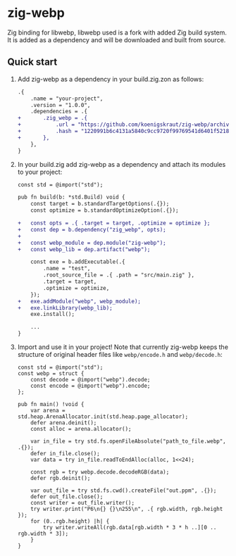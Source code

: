 # zig-webp

Zig binding for libwebp, libwebp used is a fork with added Zig build system. It is added as a dependency and will be downloaded and built from source.

## Quick start

1. Add zig-webp as a dependency in your build.zig.zon as follows:

    ```diff
    .{
        .name = "your-project",
        .version = "1.0.0",
        .dependencies = .{
    +       .zig_webp = .{
    +           .url = "https://github.com/koenigskraut/zig-webp/archive/5a6c7d5fcbf6b230537d8682353089a3916c3131.tar.gz",
    +           .hash = "1220991b6c4131a5840c9cc9720f99769541d6401f521882dbff868afe2bb27ab93c",
    +       },
        },
    }
    ```

2. In your build.zig add zig-webp as a dependency and attach its modules to your project:

    ```diff
    const std = @import("std");

    pub fn build(b: *std.Build) void {
        const target = b.standardTargetOptions(.{});
        const optimize = b.standardOptimizeOption(.{});

    +   const opts = .{ .target = target, .optimize = optimize };
    +   const dep = b.dependency("zig_webp", opts);
    +
    +   const webp_module = dep.module("zig-webp");
    +   const webp_lib = dep.artifact("webp");

        const exe = b.addExecutable(.{
            .name = "test",
            .root_source_file = .{ .path = "src/main.zig" },
            .target = target,
            .optimize = optimize,
        });
    +   exe.addModule("webp", webp_module);
    +   exe.linkLibrary(webp_lib);
        exe.install();

        ...
    }
    ```

3. Import and use it in your project! Note that currently zig-webp keeps the structure of original header files like `webp/encode.h` and `webp/decode.h`:

    ```zig
    const std = @import("std");
    const webp = struct {
        const decode = @import("webp").decode;
        const encode = @import("webp").encode;
    };

    pub fn main() !void {
        var arena = std.heap.ArenaAllocator.init(std.heap.page_allocator);
        defer arena.deinit();
        const alloc = arena.allocator();

        var in_file = try std.fs.openFileAbsolute("path_to_file.webp", .{});
        defer in_file.close();
        var data = try in_file.readToEndAlloc(alloc, 1<<24);

        const rgb = try webp.decode.decodeRGB(data);
        defer rgb.deinit();

        var out_file = try std.fs.cwd().createFile("out.ppm", .{});
        defer out_file.close();
        const writer = out_file.writer();
        try writer.print("P6\n{} {}\n255\n", .{ rgb.width, rgb.height });
        for (0..rgb.height) |h| {
            try writer.writeAll(rgb.data[rgb.width * 3 * h ..][0 .. rgb.width * 3]);
        }
    }
    ```